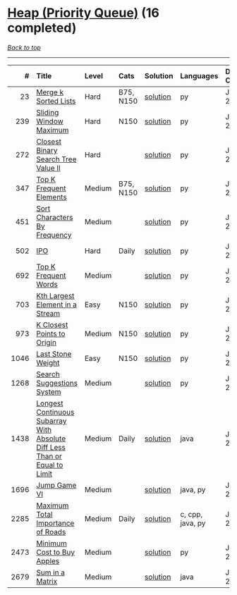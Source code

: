 # [Heap (Priority Queue)](<https://leetcode.com/tag/Heap-(Priority-Queue)/>) (16 completed)

*[Back to top](<../../README.md>)*

------

|    # | Title                                                                                                                                                                                    | Level   | Cats      | Solution                                                                                              | Languages        | Date Complete   |
|-----:|:-----------------------------------------------------------------------------------------------------------------------------------------------------------------------------------------|:--------|:----------|:------------------------------------------------------------------------------------------------------|:-----------------|:----------------|
|   23 | [Merge k Sorted Lists](<https://leetcode.com/problems/merge-k-sorted-lists>)                                                                                                             | Hard    | B75, N150 | [solution](<../_23. Merge k Sorted Lists.md>)                                                         | py               | Jul 11, 2024    |
|  239 | [Sliding Window Maximum](<https://leetcode.com/problems/sliding-window-maximum>)                                                                                                         | Hard    | N150      | [solution](<../_239. Sliding Window Maximum.md>)                                                      | py               | Jul 11, 2024    |
|  272 | [Closest Binary Search Tree Value II](<https://leetcode.com/problems/closest-binary-search-tree-value-ii>)                                                                               | Hard    |           | [solution](<../_272. Closest Binary Search Tree Value II.md>)                                         | py               | Jul 11, 2024    |
|  347 | [Top K Frequent Elements](<https://leetcode.com/problems/top-k-frequent-elements>)                                                                                                       | Medium  | B75, N150 | [solution](<../_347. Top K Frequent Elements.md>)                                                     | py               | Jul 11, 2024    |
|  451 | [Sort Characters By Frequency](<https://leetcode.com/problems/sort-characters-by-frequency>)                                                                                             | Medium  |           | [solution](<../_451. Sort Characters By Frequency.md>)                                                | py               | Jul 11, 2024    |
|  502 | [IPO](<https://leetcode.com/problems/ipo>)                                                                                                                                               | Hard    | Daily     | [solution](<../_502. IPO.md>)                                                                         | py               | Jul 11, 2024    |
|  692 | [Top K Frequent Words](<https://leetcode.com/problems/top-k-frequent-words>)                                                                                                             | Medium  |           | [solution](<../_692. Top K Frequent Words.md>)                                                        | py               | Jul 11, 2024    |
|  703 | [Kth Largest Element in a Stream](<https://leetcode.com/problems/kth-largest-element-in-a-stream>)                                                                                       | Easy    | N150      | [solution](<../_703. Kth Largest Element in a Stream.md>)                                             | py               | Jul 11, 2024    |
|  973 | [K Closest Points to Origin](<https://leetcode.com/problems/k-closest-points-to-origin>)                                                                                                 | Medium  | N150      | [solution](<../_973. K Closest Points to Origin.md>)                                                  | py               | Jul 11, 2024    |
| 1046 | [Last Stone Weight](<https://leetcode.com/problems/last-stone-weight>)                                                                                                                   | Easy    | N150      | [solution](<../_1046. Last Stone Weight.md>)                                                          | py               | Jul 11, 2024    |
| 1268 | [Search Suggestions System](<https://leetcode.com/problems/search-suggestions-system>)                                                                                                   | Medium  |           | [solution](<../_1268. Search Suggestions System.md>)                                                  | py               | Jul 11, 2024    |
| 1438 | [Longest Continuous Subarray With Absolute Diff Less Than or Equal to Limit](<https://leetcode.com/problems/longest-continuous-subarray-with-absolute-diff-less-than-or-equal-to-limit>) | Medium  | Daily     | [solution](<../_1438. Longest Continuous Subarray With Absolute Diff Less Than or Equal to Limit.md>) | java             | Jul 11, 2024    |
| 1696 | [Jump Game VI](<https://leetcode.com/problems/jump-game-vi>)                                                                                                                             | Medium  |           | [solution](<../_1696. Jump Game VI.md>)                                                               | java, py         | Jul 11, 2024    |
| 2285 | [Maximum Total Importance of Roads](<https://leetcode.com/problems/maximum-total-importance-of-roads>)                                                                                   | Medium  | Daily     | [solution](<../_2285. Maximum Total Importance of Roads.md>)                                          | c, cpp, java, py | Jul 11, 2024    |
| 2473 | [Minimum Cost to Buy Apples](<https://leetcode.com/problems/minimum-cost-to-buy-apples>)                                                                                                 | Medium  |           | [solution](<../_2473. Minimum Cost to Buy Apples.md>)                                                 | py               | Jul 11, 2024    |
| 2679 | [Sum in a Matrix](<https://leetcode.com/problems/sum-in-a-matrix>)                                                                                                                       | Medium  |           | [solution](<../_2679. Sum in a Matrix.md>)                                                            | java             | Jul 11, 2024    |